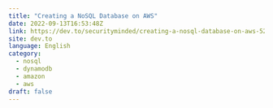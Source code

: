 ```yaml
---
title: "Creating a NoSQL Database on AWS"
date: 2022-09-13T16:53:48Z
link: https://dev.to/securityminded/creating-a-nosql-database-on-aws-5247?utm_medium=RSS&utm_source=news.12bit.vn
site: dev.to
language: English
category:
  - nosql
  - dynamodb
  - amazon
  - aws
draft: false
---
```


